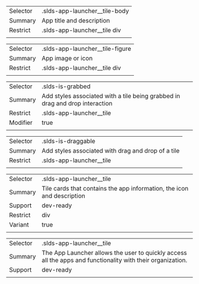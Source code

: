 
|  |  |
|-------|-------|
| Selector | .slds-app-launcher__tile-body |
| Summary | App title and description |
| Restrict | .slds-app-launcher__tile div |
|  |  |


|  |  |
|-------|-------|
| Selector | .slds-app-launcher__tile-figure |
| Summary | App image or icon |
| Restrict | .slds-app-launcher__tile div |
|  |  |


|  |  |
|-------|-------|
| Selector | .slds-is-grabbed |
| Summary | Add styles associated with a tile being grabbed in drag and drop interaction |
| Restrict | .slds-app-launcher__tile |
| Modifier | true |
|  |  |


|  |  |
|-------|-------|
| Selector | .slds-is-draggable |
| Summary | Add styles associated with drag and drop of a tile |
| Restrict | .slds-app-launcher__tile |
|  |  |


|  |  |
|-------|-------|
| Selector | .slds-app-launcher__tile |
| Summary | Tile cards that contains the app information, the icon and description |
| Support | dev-ready |
| Restrict | div |
| Variant | true |
|  |  |


|  |  |
|-------|-------|
| Selector | .slds-app-launcher__tile |
| Summary | The App Launcher allows the user to quickly access all the apps and functionality with their organization. |
| Support | dev-ready |
|  |  |

